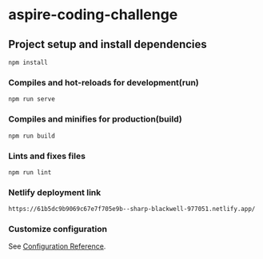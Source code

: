 # aspire-coding-challenge

## Project setup and install dependencies

```
npm install
```

### Compiles and hot-reloads for development(run)

```
npm run serve
```

### Compiles and minifies for production(build)

```
npm run build
```

### Lints and fixes files

```
npm run lint
```

### Netlify deployment link

```
https://61b5dc9b9069c67e7f705e9b--sharp-blackwell-977051.netlify.app/
```

### Customize configuration

See [Configuration Reference](https://cli.vuejs.org/config/).
